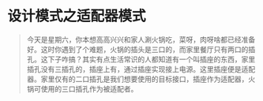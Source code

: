 # 设计模式之适配器模式

>今天是星期六，你本想高高兴兴和家人涮火锅吃，菜呀，肉呀啥都已经准备好。这时你遇到了个难题，火锅的插头是三口的，而家里餐厅只有两口的插孔。这下子咋搞？其实有点生活常识的人都知道有一个叫插座的东西，家里插孔没有三插孔的，插座上有，通过插座实现接上电源。这里插座便是适配器。家里仅有的二口插孔是我们想要使用的目标接口，插座作为适配器，火锅可使用的三口插孔作为被适配者。

>